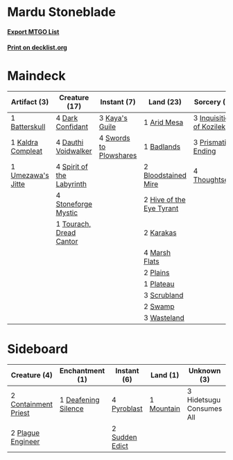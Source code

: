 # Mardu Stoneblade

#### [Export MTGO List](../collection/Mardu%20Stoneblade/Mardu%20Stoneblade.txt)
#### [Print on decklist.org](http://decklist.org/?deckmain=1%09Arid%20Mesa%0A1%09Badlands%0A1%09Batterskull%0A2%09Bloodstained%20Mire%0A4%09Dark%20Confidant%0A4%09Dauthi%20Voidwalker%0A2%09Hive%20of%20the%20Eye%20Tyrant%0A3%09Inquisition%20of%20Kozilek%0A1%09Kaldra%20Compleat%0A2%09Karakas%0A3%09Kaya's%20Guile%0A4%09Marsh%20Flats%0A2%09Plains%0A1%09Plateau%0A3%09Prismatic%20Ending%0A3%09Scrubland%0A4%09Spirit%20of%20the%20Labyrinth%0A4%09Stoneforge%20Mystic%0A2%09Swamp%0A4%09Swords%20to%20Plowshares%0A4%09Thoughtseize%0A1%09Tourach,%20Dread%20Cantor%0A1%09Umezawa's%20Jitte%0A3%09Wasteland&deckside=2%09Containment%20Priest%0A1%09Deafening%20Silence%0A3%09Hidetsugu%20Consumes%20All%0A1%09Mountain%0A2%09Plague%20Engineer%0A4%09Pyroblast%0A2%09Sudden%20Edict)
# Maindeck

|                                        Artifact (3)                                        |                                           Creature (17)                                            |                                         Instant (7)                                          |                                             Land (23)                                             |                                           Sorcery (10)                                            |
|--------------------------------------------------------------------------------------------|----------------------------------------------------------------------------------------------------|----------------------------------------------------------------------------------------------|---------------------------------------------------------------------------------------------------|---------------------------------------------------------------------------------------------------|
|1 [Batterskull](http://gatherer.wizards.com/Pages/Card/Details.aspx?multiverseid=233055)    |4 [Dark Confidant](http://gatherer.wizards.com/Pages/Card/Details.aspx?multiverseid=397731)         |3 [Kaya's Guile](http://gatherer.wizards.com/Pages/Card/Details.aspx?multiverseid=464154)     |1 [Arid Mesa](http://gatherer.wizards.com/Pages/Card/Details.aspx?multiverseid=405092)             |3 [Inquisition of Kozilek](http://gatherer.wizards.com/Pages/Card/Details.aspx?multiverseid=416897)|
|1 [Kaldra Compleat](http://gatherer.wizards.com/Pages/Card/Details.aspx?multiverseid=522303)|4 [Dauthi Voidwalker](http://gatherer.wizards.com/Pages/Card/Details.aspx?multiverseid=522157)      |4 [Swords to Plowshares](http://gatherer.wizards.com/Pages/Card/Details.aspx?multiverseid=869)|1 [Badlands](http://gatherer.wizards.com/Pages/Card/Details.aspx?multiverseid=878)                 |3 [Prismatic Ending](http://gatherer.wizards.com/Pages/Card/Details.aspx?multiverseid=522101)      |
|1 [Umezawa's Jitte](http://gatherer.wizards.com/Pages/Card/Details.aspx?multiverseid=81979) |4 [Spirit of the Labyrinth](http://gatherer.wizards.com/Pages/Card/Details.aspx?multiverseid=378399)|                                                                                              |2 [Bloodstained Mire](http://gatherer.wizards.com/Pages/Card/Details.aspx?multiverseid=405094)     |4 [Thoughtseize](http://gatherer.wizards.com/Pages/Card/Details.aspx?multiverseid=438676)          |
|                                                                                            |4 [Stoneforge Mystic](http://gatherer.wizards.com/Pages/Card/Details.aspx?multiverseid=198383)      |                                                                                              |2 [Hive of the Eye Tyrant](http://gatherer.wizards.com/Pages/Card/Details.aspx?multiverseid=527545)|                                                                                                   |
|                                                                                            |1 [Tourach, Dread Cantor](http://gatherer.wizards.com/Pages/Card/Details.aspx?multiverseid=522178)  |                                                                                              |2 [Karakas](http://gatherer.wizards.com/Pages/Card/Details.aspx?multiverseid=413782)               |                                                                                                   |
|                                                                                            |                                                                                                    |                                                                                              |4 [Marsh Flats](http://gatherer.wizards.com/Pages/Card/Details.aspx?multiverseid=405101)           |                                                                                                   |
|                                                                                            |                                                                                                    |                                                                                              |2 [Plains](http://gatherer.wizards.com/Pages/Card/Details.aspx?multiverseid=439856)                |                                                                                                   |
|                                                                                            |                                                                                                    |                                                                                              |1 [Plateau](http://gatherer.wizards.com/Pages/Card/Details.aspx?multiverseid=880)                  |                                                                                                   |
|                                                                                            |                                                                                                    |                                                                                              |3 [Scrubland](http://gatherer.wizards.com/Pages/Card/Details.aspx?multiverseid=882)                |                                                                                                   |
|                                                                                            |                                                                                                    |                                                                                              |2 [Swamp](http://gatherer.wizards.com/Pages/Card/Details.aspx?multiverseid=439858)                 |                                                                                                   |
|                                                                                            |                                                                                                    |                                                                                              |3 [Wasteland](http://gatherer.wizards.com/Pages/Card/Details.aspx?multiverseid=413790)             |                                                                                                   |


# Sideboard

|                                         Creature (4)                                          |                                       Enchantment (1)                                        |                                       Instant (6)                                       |                                      Land (1)                                       |      Unknown (3)       |
|-----------------------------------------------------------------------------------------------|----------------------------------------------------------------------------------------------|-----------------------------------------------------------------------------------------|-------------------------------------------------------------------------------------|------------------------|
|2 [Containment Priest](http://gatherer.wizards.com/Pages/Card/Details.aspx?multiverseid=389470)|1 [Deafening Silence](http://gatherer.wizards.com/Pages/Card/Details.aspx?multiverseid=472972)|4 [Pyroblast](http://gatherer.wizards.com/Pages/Card/Details.aspx?multiverseid=4083)     |1 [Mountain](http://gatherer.wizards.com/Pages/Card/Details.aspx?multiverseid=439859)|3 Hidetsugu Consumes All|
|2 [Plague Engineer](http://gatherer.wizards.com/Pages/Card/Details.aspx?multiverseid=464049)   |                                                                                              |2 [Sudden Edict](http://gatherer.wizards.com/Pages/Card/Details.aspx?multiverseid=522176)|                                                                                     |                        |

